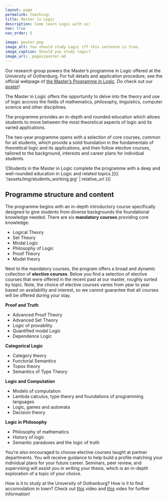 ```yaml
---
layout: page
permalink: teaching/
title: Master in Logic
description: Come learn Logic with us!
nav: true
nav_order: 5

image: poster.png
image_alt: You should study Logic iff this sentence is true.
image_caption: Should you study logic?
image_url: _pages/poster.md
---
```


Our research group powers the Master’s programme in Logic offered at the University of Gothenburg. For full details and application procedure, see the official webpage of [the Master’s Programme in Logic](https://www.gu.se/en/study-gothenburg/logic-masters-programme-h2log).  Do check out our [poster](https://logic-gu.se/poster)!

The Master in Logic offers the opportunity to delve into the theory and use of logic accross the fields of mathematics, philosophy, linguistics, computer science and other disciplines.
<!-- The programme provides an thorough introduction to the field and in-depth rounded education over the topic which can allow the student to jump from the most theoretical aspects of the subjects to its more applied. -->
The programme provides an in-depth and rounded education which allows students to move between the most theoretical aspects of logic and its varied applications.

<!-- The purpose of the Master’s Programme in Logic is to provide a new generation of students with thorough theoretical knowledge, and the ability to apply it, within a central intellectual field, which gets its theoretical interest and practical value from a unique combination of humanities, mathematics and information science. For the Faculty of Humanities this is a commitment to promote and further develop the field of mathematical humanities.

The main goal is that students, after successful completion of the programme, will have a coherent training and thorough understanding of the theoretical fundamentals of the subject of logic itself, its general role in the sciences and humanities, as well as its applications in fields like philosophy, linguistics, mathematics and computer science. Students will be well prepared for a career of research and development in logic and its applications, both in academia and industry. -->

<!-- ![In 2024 our Logic Group hosted the Logic Colloquium, the most important conference in Logic in Europe, and many master students were involved in the organisation.]({{ '/assets/img/students_cooperating.jpg' | relative_url }}) -->

The two-year programme opens with a selection of core courses, common for all students, which provide a solid foundation in the fundamentals of theoretical logic and its applications, and then follow elective courses, tailored to the background, interests and career plans for individual students.

![Students in the Master in Logic complete the programme with a deep and well-rounded education in Logic and related topics.]({{ '/assets/img/students_working.jpg' | relative_url }})


## Programme structure and content

The programme begins with an in-depth introductory course specifically designed to give students from diverse backgrounds the foundational knowledge needed. There are six **mandatory courses** providing core knowledge:

- Logical Theory
- Set Theory
- Modal Logic
- Philosophy of Logic
- Proof Theory
- Model theory

Next to the mandatory courses, the program offers a broad and dynamic collection of **elective courses**. 
Below you find a selection of elective courses that were offered in the recent past at our master, roughly sorted by topic. 
Note, the choice of elective courses varies from year to year based on availability and interest, so we cannot guarantee that all courses will be offered during your stay.

 **Proof and Truth**
 - Advanced Proof Theory
 - Advanced Set Theory
 - Logic of provability
 - Quantified modal Logic
 - Dependence Logic 

 **Categorical Logic**
 - Category theory 
 - Functorial Semantics
 - Topos theory
 - Semantics of Type Theory 

 **Logic and Computation**
 - Models of computation
 - Lambda calculus, type theory and foundations of programming languages
 - Logic, games and automata
 - Decision theory

 **Logic in Philosophy**
 - Philosophy of mathematics
 - History of logic
 - Semantic paradoxes and the logic of truth 
 

You’re also encouraged to choose elective courses taught at partner departments.
You will receive guidance to help build a profile matching your individual plans for your future career.
Seminars, peer review, and supervising will assist you in writing your thesis, which is an in-depth exploration of a topic of your choice.

How is it to study at the University of Gothenburg? How is it to find accomodation in town? Check out [this](https://www.youtube.com/watch?v=DgmwwZUMRto) video and [this](https://www.youtube.com/watch?v=FU79ji8n4kM) video for further information!


